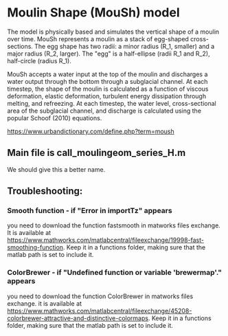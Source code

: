 # Moulin Shape (MouSh) model
The model is physically based and simulates the vertical shape of a moulin over time.  MouSh represents a moulin as a stack of egg-shaped cross-sections.  The egg shape has two radii: a minor radius (R_1, smaller) and a major radius (R_2, larger).  The "egg" is a half-ellipse (radii R_1 and R_2), half-circle (radius R_1).

MouSh accepts a water input at the top of the moulin and discharges a water output through the bottom through a subglacial channel.  At each timestep, the shape of the moulin is calculated as a function of viscous deformation, elastic deformation, turbulent energy dissipation through melting, and refreezing.  At each timestep, the water level, cross-sectional area of the subglacial channel, and discharge is calculated using the popular Schoof (2010) equations.

https://www.urbandictionary.com/define.php?term=moush

## Main file is call_moulingeom_series_H.m
We should give this a better name.

## Troubleshooting:
### Smooth function - if "Error in importTz" appears
you need to download the function fastsmooth in matworks files exchange. It is available at https://www.mathworks.com/matlabcentral/fileexchange/19998-fast-smoothing-function. Keep it in a functions folder, making sure that the matlab path is set to include it. 

### ColorBrewer - if "Undefined function or variable 'brewermap'." appears
you need to download the function ColorBrewer in matworks files exchange. it is available at https://www.mathworks.com/matlabcentral/fileexchange/45208-colorbrewer-attractive-and-distinctive-colormaps. Keep it in a functions folder, making sure that the matlab path is set to include it.


